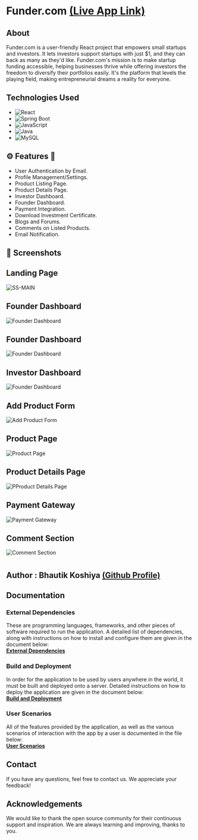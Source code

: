 # Funder.com [(Live App Link)](https://funder-asdc.netlify.app/)

## About

Funder.com is a user-friendly React project that empowers small startups and investors. It lets investors support startups with just $1, and they can back as many as they'd like. Funder.com's mission is to make startup funding accessible, helping businesses thrive while offering investors the freedom to diversify their portfolios easily. It's the platform that levels the playing field, making entrepreneurial dreams a reality for everyone. 

## Technologies Used

- ![React](https://img.shields.io/badge/React-16.13.1-blue)
- ![Spring Boot](https://img.shields.io/badge/Spring%20Boot-2.5.2-brightgreen)
- ![JavaScript](https://img.shields.io/badge/JavaScript-ES6-yellow)
- ![Java](https://img.shields.io/badge/Java-11-red)
- ![MySQL](https://img.shields.io/badge/MySQL-8.0-orange)

## ⚙️ Features 🚀

- User Authentication by Email.
- Profile Management/Settings.
- Product Listing Page.
- Product Details Page.
- Investor Dashboard.
- Founder Dashboard.
- Payment Integration.
- Download Investment Certificate.
- Blogs and Forums.
- Comments on Listed Products.
- Email Notification.

## 📸 Screenshots

## Landing Page

![SS-MAIN](./screenshots/Landing%20Page.png)

## Founder Dashboard

![Founder Dashboard](./screenshots/Founder%20Dashboard.png)

## Founder Dashboard

![Founder Dashboard](./screenshots/Filters.png)

## Investor Dashboard

![Founder Dashboard](./screenshots/Founder%20Dashboard.png)

## Add Product Form

![Add Product Form](./screenshots/Add%20new%20Product.png)

## Product Page

![Product Page](./screenshots/ProductPage.png)

## Product Details Page

![PProduct Details Page](./screenshots/Product%20Detail%20page.png)

## Payment Gateway

![Payment Gateway](./screenshots/Payment%20Gateway.png)

## Comment Section

![Comment Section](./screenshots/Comment%20Section.png)

#
## Author : Bhautik Koshiya [(Github Profile)](https://github.com/BhautikKoshiya)

## Documentation

### External Dependencies
These are programming languages, frameworks, and other pieces of software required to run the application. A detailed list of dependencies, along with instructions on how to install and configure them are given in the document below:  
[**External Dependencies**](documentation/External_Dependencies.md)

### Build and Deployment
In order for the application to be used by users anywhere in the world, it must be built and deployed onto a server. Detailed instructions on how to deploy the application are given in the document below:  
[**Build and Deployment**](documentation/Build_And_Deployment.md)

### User Scenarios
All of the features provided by the application, as well as the various scenarios of interaction with the app by a user is documented in the file below:  
[**User Scenarios**](documentation/User_Scenarios.md)

## Contact

If you have any questions, feel free to contact us. We appreciate your feedback!

## Acknowledgements

We would like to thank the open source community for their continuous support and inspiration. We are always learning and improving, thanks to you.